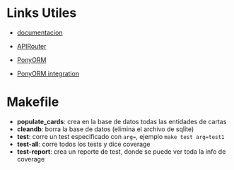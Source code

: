 # Links Utiles

- [documentacion](https://fastapi.tiangolo.com/)

- [APIRouter](https://fastapi.tiangolo.com/tutorial/bigger-applications/?h=#apirouter)

- [PonyORM](https://docs.ponyorm.org/toc.html)

- [PonyORM integration](https://docs.ponyorm.org/integration_with_fastapi.html)



# Makefile
- **populate_cards**: crea en la base de datos todas las entidades de cartas
- **cleandb**: borra la base de datos (elimina el archivo de sqlite)
- **test**: corre un test especificado con `arg=`, ejemplo `make test arg=test1`
- **test-all**: corre todos los tests y dice coverage
- **test-report**: crea un reporte de test, donde se puede ver toda la info de coverage
